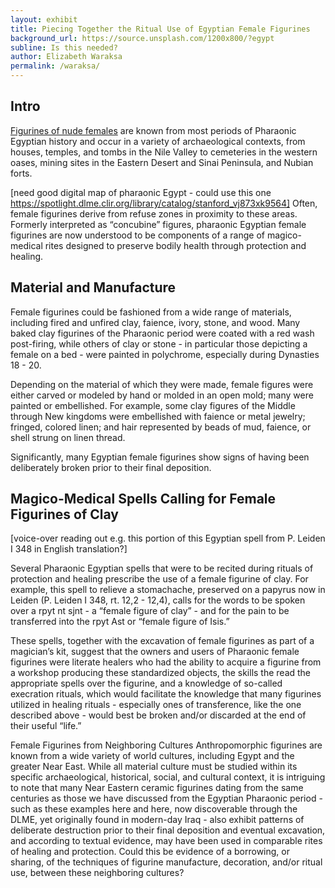 ```yaml
---
layout: exhibit
title: Piecing Together the Ritual Use of Egyptian Female Figurines
background_url: https://source.unsplash.com/1200x800/?egypt
subline: Is this needed?
author: Elizabeth Waraksa
permalink: /waraksa/
---
```


## Intro

[Figurines of nude females](http://digital2.library.ucla.edu/viewItem.do?ark=21198/zz000s3mm6) are known from most periods of Pharaonic Egyptian history and occur in a variety of archaeological contexts, from houses, temples, and tombs in the Nile Valley to cemeteries in the western oases, mining sites in the Eastern Desert and Sinai Peninsula, and Nubian forts.

[need good digital map of pharaonic Egypt - could use this one https://spotlight.dlme.clir.org/library/catalog/stanford_vj873xk9564] Often, female figurines derive from refuse zones in proximity to these areas. Formerly interpreted as “concubine” figures, pharaonic Egyptian female figurines are now understood to be components of a range of magico-medical rites designed to preserve bodily health through protection and healing.

## Material and Manufacture
Female figurines could be fashioned from a wide range of materials, including fired and unfired clay, faience, ivory, stone, and wood. Many baked clay figurines of the Pharaonic period were coated with a red wash post-firing, while others of clay or stone - in particular those depicting a female on a bed - were painted in polychrome, especially during Dynasties 18 - 20.

Depending on the material of which they were made, female figures were either carved or modeled by hand or molded in an open mold; many were painted or embellished. For example, some clay figures of the Middle through New kingdoms were embellished with faience or metal jewelry; fringed, colored linen; and hair represented by beads of mud, faience, or shell strung on linen thread.

Significantly, many Egyptian female figurines show signs of having been deliberately broken prior to their final deposition.

## Magico-Medical Spells Calling for Female Figurines of Clay
[voice-over reading out e.g. this portion of this Egyptian spell from P. Leiden I 348 in English translation?]

Several Pharaonic Egyptian spells that were to be recited during rituals of protection and healing prescribe the use of a female figurine of clay. For example, this spell to relieve a stomachache, preserved on a papyrus now in Leiden (P. Leiden I 348, rt. 12,2 - 12,4), calls for the words to be spoken over a rpyt nt sjnt - a “female figure of clay” - and for the pain to be transferred into the rpyt Ast or “female figure of Isis.”



These spells, together with the excavation of female figurines as part of a magician’s kit, suggest that the owners and users of Pharaonic female figurines were literate healers who had the ability to acquire a figurine from a workshop producing these standardized objects, the skills the read the appropriate spells over the figurine, and a knowledge of so-called execration rituals, which would facilitate the knowledge that many figurines utilized in healing rituals - especially ones of transference, like the one described above - would best be broken and/or discarded at the end of their useful “life.”

Female Figurines from Neighboring Cultures
Anthropomorphic figurines are known from a wide variety of world cultures, including Egypt and the greater Near East. While all material culture must be studied within its specific archaeological, historical, social, and cultural context, it is intriguing to note that many Near Eastern ceramic figurines dating from the same centuries as those we have discussed from the Egyptian Pharaonic period - such as these examples here and here, now discoverable through the DLME, yet originally found in modern-day Iraq - also exhibit patterns of deliberate destruction prior to their final deposition and eventual excavation, and according to textual evidence, may have been used in comparable rites of healing and protection. Could this be evidence of a borrowing, or sharing, of the techniques of figurine manufacture, decoration, and/or ritual use, between these neighboring cultures?  
